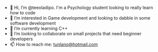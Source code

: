 - 👋 Hi, I’m @teeoladipo. I'm a Psychology student looking to really learn how to code
- 👀 I’m interested in Game development and looking to dabble in some software development
- 🌱 I’m currently learning C++ 
- 💞️ I’m looking to collaborate on small projects that need beginner developers
- 📫 How to reach me: tunlano@hotmail.com

<!---
teeoladipo/teeoladipo is a ✨ special ✨ repository because its `README.md` (this file) appears on your GitHub profile.
You can click the Preview link to take a look at your changes.
--->
